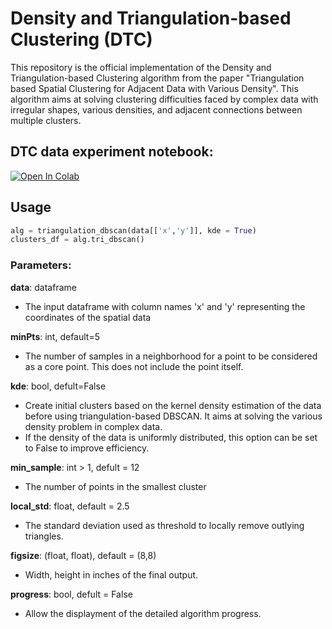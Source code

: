 # Density and Triangulation-based Clustering (DTC)

This repository is the official implementation of the Density and Triangulation-based Clustering algorithm from the paper "Triangulation based Spatial Clustering for Adjacent Data with Various Density". This algorithm aims at solving clustering difficulties faced by complex data with irregular shapes, various densities, and adjacent connections between multiple clusters.

## DTC data experiment notebook:

[![Open In Colab](https://colab.research.google.com/assets/colab-badge.svg)](https://colab.research.google.com/drive/1-u9kJkxvodytEU4nta3stBDyj3BR-Cvi?usp=sharing)

## Usage
```python
alg = triangulation_dbscan(data[['x','y']], kde = True)
clusters_df = alg.tri_dbscan()
```

### Parameters:

**data**: dataframe
- The input dataframe with column names 'x' and 'y' representing the coordinates of the spatial data

**minPts**: int, default=5 
- The number of samples in a neighborhood for a point to be considered as a core point. This does not include the point itself.

**kde**: bool, defult=False
- Create initial clusters based on the kernel density estimation of the data before using triangulation-based DBSCAN. It aims at solving the various density problem in complex data.
- If the density of the data is uniformly distributed, this option can be set to False to improve efficiency.

**min_sample**: int > 1, defult = 12
- The number of points in the smallest cluster

**local_std**: float, default = 2.5
- The standard deviation used as threshold to locally remove outlying triangles.

**figsize**: (float, float), default = (8,8)
- Width, height in inches of the final output.

**progress**: bool, defult = False
- Allow the displayment of the detailed algorithm progress.
